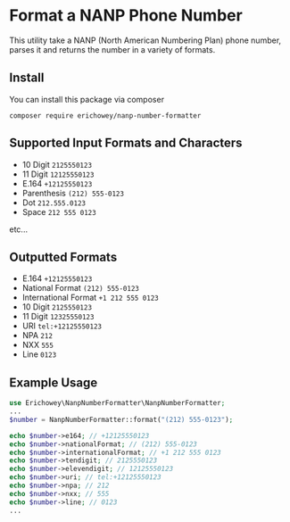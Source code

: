 # Format a NANP Phone Number

This utility take a NANP (North American Numbering Plan) phone number, parses it and returns the number in a variety of formats. 

## Install
You can install this package via composer

    composer require erichowey/nanp-number-formatter

## Supported Input Formats and Characters
- 10 Digit `2125550123`
- 11 Digit `12125550123`
- E.164 `+12125550123`
- Parenthesis `(212) 555-0123`
- Dot `212.555.0123`
- Space `212 555 0123`

etc...

## Outputted Formats
- E.164 `+12125550123`
- National Format `(212) 555-0123`
- International Format `+1 212 555 0123`
- 10 Digit `2125550123`
- 11 Digit `12325550123`
- URI `tel:+12125550123`
- NPA `212`
- NXX `555`
- Line `0123`

## Example Usage
```php
use Erichowey\NanpNumberFormatter\NanpNumberFormatter;
...
$number = NanpNumberFormatter::format("(212) 555-0123");

echo $number->e164; // +12125550123
echo $number->nationalFormat; // (212) 555-0123
echo $number->internationalFormat; // +1 212 555 0123
echo $number->tendigit; // 2125550123
echo $number->elevendigit; // 12125550123
echo $number->uri; // tel:+12125550123
echo $number->npa; // 212
echo $number->nxx; // 555
echo $number->line; // 0123
...
```